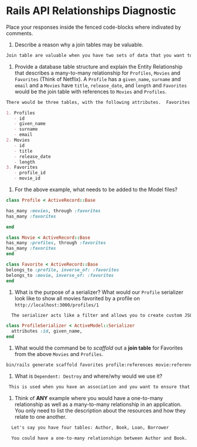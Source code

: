 # Rails API Relationships Diagnostic

Place your responses inside the fenced code-blocks where indivated by comments.

1.  Describe a reason why a join tables may be valuable.

  ```md
Join table are valuable when you have two sets of data that you want to be able to connect to each other.
  ```

1.  Provide a database table structure and explain the Entity Relationship that
  describes a many-to-many relationship for `Profiles`, `Movies` and `Favorites`
  (Think of Netflix). A `Profile` has a `given_name`, `surname` and `email` and a
  `Movies` have `title`, `release_date`, and `length` and `Favorites` would be the
  join table with references to `Movies` and `Profiles`.

  ```md
There would be three tables, with the following attributes.  Favorites would be a join table.

1. Profiles
     - id
     - given_name
     - surname
     - email
2. Movies
     - id
     - title
     - release_date
     - length
3. Favorites
     - profile_id
     - movie_id
  ```

1.  For the above example, what needs to be added to the Model files?

  ```rb
  class Profile < ActiveRecord::Base

  has_many :movies, through :favorites
  has_many :favorites

  end
  ```

  ```rb
  class Movie < ActiveRecord::Base
  has_many :profiles, through :favorites
  has_many :favorites
  end
  ```

  ```rb
  class Favorite < ActiveRecord::Base
  belongs_to :profile, inverse_of: :favorites
  belongs_to :movie, inverse_of: :favorites
  end
  ```

1.  What is the purpose of a serializer? What would our `Profile` serializer look
like to show all movies favorited by a profile on
`http://localhost:3000/profiles/1`

  ```md
    The serializer acts like a filter and allows you to create custom JSON responses.
  ```

  ```rb
  class ProfileSerializer < ActiveModel::Serializer
    attributes :id, given_name,
  end
  ```

1.  What would the command be to _scaffold_ out a **join table** for Favorites from
the above `Movies` and `Profiles`.

  ```sh
  bin/rails generate scaffold favorites profile:references movie:references
  ```

1.  What is `Dependent: Destroy` and where/why would we use it?

  ```md
   This is used when you have an association and you want to ensure that when one record gets deleted, all other dependent records get deleted as well.  For example, if you have an author with many books, and you delete that author, you may want all books written by that author to also be deleted.
  ```

1.  Think of **ANY** example where you would have a one-to-many relationship as well
as a many-to-many relationship in an application. You only need to list the
description about the resources and how they relate to one another.

  ```md
    Let's say you have four tables: Author, Book, Loan, Borrower

    You could have a one-to-many relationshipn between Author and Book.  You could then have a many-to-many relationship between Book and Borrower through the Loan join table.
  ```
